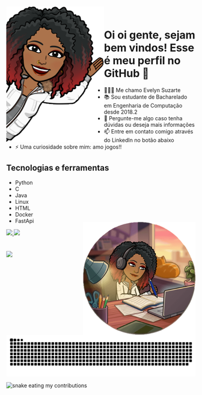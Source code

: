 <img align="left" width="260px" style="margin-top:-20px" src="images/img2.png">

# Oi oi gente, sejam bem vindos! Esse é meu perfil no GitHub 👋

- 👩🏽‍💻 Me chamo Evelyn Suzarte
- 📚 Sou estudante de Bacharelado em Engenharia de Computação desde 2018.2
- 💬 Pergunte-me algo caso tenha dúvidas ou deseja mais informações
- 📫 Entre em contato comigo através do LinkedIn no botão abaixo
- ⚡ Uma curiosidade sobre mim: amo jogos!!

## Tecnologias e ferramentas
- Python
- C
- Java
- Linux
- HTML
- Docker
- FastApi
 
<div> 
<img align="right" width="300px" style="margin-top:-20px" src="images/img1.png">
</div>

<div>
<a href="https://github.com/Evelynsuzarte">
<img loading="lazy" height="180em" src="https://github-readme-stats.vercel.app/api/top-langs/?username=Evelynsuzarte&layout=compact&langs_count=7&theme=dracula"/>
<img loading="lazy" height="180em" src="https://github-readme-stats.vercel.app/api?username=Evelynsuzarte&show_icons=true&theme=dracula&include_all_commits=true&count_private=true"/>
</div>
 
 #
 <a href= "https://www.linkedin.com/in/evelyn-suzarte-008b7b181/"> <img src="https://img.shields.io/badge/-LinkedIn-%230077B5?style=for-the-badge&logo=linkedin&logoColor=white" target="_blank"></a> 
 

<p><img align="center" alt="snake eating my contributions" src="https://raw.githubusercontent.com/Evelynsuzarte/Evelynsuzarte/67832d36e02206433cabc8d7e58649981f198559/github-contribution-grid-snake-dark.svg" width="1000" />

  <!--[Snake animation](https://raw.githubusercontent.com/Evelynsuzarte/Evelynsuzarte/67832d36e02206433cabc8d7e58649981f198559/github-contribution-grid-snake-dark.svg)-->

<p><img align="center" alt="snake eating my contributions" src="https://raw.githubusercontent.com/Evelynsuzarte/Evelynsuzarte/output/github-contribution-grid-snake2.svg" width="100px" />
</div>

